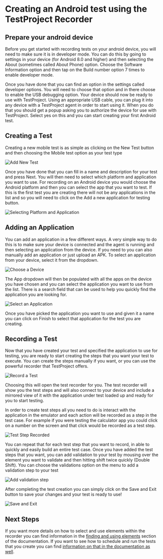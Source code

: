 # Creating an Android test using the TestProject Recorder

## Prepare your android device

Before you get started with recording tests on your android device, you will need to make sure it is in developer mode. You can do this by going to settings in your device \(for Android 8.0 and higher\) and then selecting the About \(sometimes called About Phone\) option.  Choose the Software Information option and then tap on the Build number option 7 times to enable developer mode.

Once you have done that you can find an option in the settings called developer options. You will need to choose that option and in there choose to enable the USB debugging option. Your device should now be ready to use with TestProject. Using an appropriate USB cable, you can plug it into any device with a TestProject agent in order to start using it. When you do that you should get a popup asking you to authorize the device for use with TestProject. Select yes on this and you can start creating your first Android test.

## Creating a Test

Creating a new mobile test is as simple as clicking on the New Test button and then choosing the Mobile test option as your test type

![Add New Test](../../.gitbook/assets/image%20%2845%29.png)

Once you have done that you can fill in a name and description for your test and press Next.  You will then need to select which platform and application you want to use. For recording on an Android device you would choose the Android platform and then you can select the app that you want to test.  If this is the first test you are creating there will not be any applications in the list and so you will need to click on the Add a new application for testing button.

![Selecting Platform and Application](../../.gitbook/assets/image%20%2883%29.png)

## Adding an Application

You can add an application in a few different ways. A very simple way to do this is to make sure your device is connected and the agent is running and then selecting an application from the device. If you need to you can also manually add an application or just upload an APK. To select an application from your device, select it from the dropdown.

![Choose a Device](../../.gitbook/assets/image%20%28211%29.png)

The App dropdown will then be populated with all the apps on the device you have chosen and you can select the application you want to use from the list. There is a search field that can be used to help you quickly find the application you are looking for.

![Select an Application](../../.gitbook/assets/image%20%28192%29.png)

Once you have picked the application you want to use and given it a name you can click on Finish to select that application for the test you are creating.

## Recording a Test

Now that you have created your test and specified the application to use for testing, you are ready to start creating the steps that you want your test to execute. You can create the steps manually if you want, or you can use the powerful recorder that TestProject offers.

![Record a Test](../../.gitbook/assets/image%20%28203%29.png)

Choosing this will open the test recorder for you. The test recorder will show you the test steps and will also connect to your device and include a mirrored view of it with the application under test loaded up and ready for you to start testing.

In order to create test steps all you need to do is interact with the application in the emulator and each action will be recorded as a step in the test case. For example if you were testing the calculator app you could click on a number on the screen and that click would be recorded as a test step. 

![Test Step Recorded](../../.gitbook/assets/image%20%2820%29.png)

You can repeat that for each test step that you want to record, in able to quickly and easily build an entire test case. Once you have added the test steps that you want, you can add validation to your test by mousing over the element you want to validate and then hitting shift twice quickly \(Double Shift\). You can choose the validations option on the menu to add a validation step to your test

![Add validation step](../../.gitbook/assets/image%20%28103%29.png)

After completing the test creation you can simply click on the Save and Exit button to save your changes and your test is ready to use!

![Save and Exit](../../.gitbook/assets/image%20%28225%29.png)

## Next Steps

If you want more details on how to select and use elements within the recorder you can find information in the [finding and using elements](../finding-and-using-elements/) section of the documentation. If you want to see how to schedule and run the tests that you create you can find [information on that in the documentation as well](../../schedule-and-run-tests/create-and-schedule-jobs.md).

